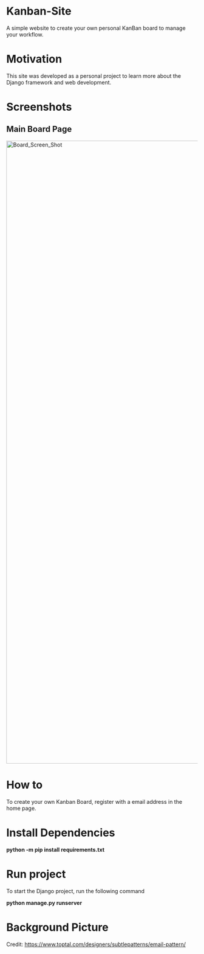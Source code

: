 # Kanban-Site

A simple website to create your own personal KanBan board to manage your workflow.

# Motivation

This site was developed as a personal project to learn more about the Django framework and web development.

# Screenshots

## Main Board Page

<img width="1639" alt="Board_Screen_Shot" src="https://user-images.githubusercontent.com/11635589/62825778-1b9c9c80-bb7f-11e9-83f5-8c8b4ef5285a.png">

# How to

To create your own Kanban Board, register with a email address in the home page.

# Install Dependencies

<b> python -m pip install requirements.txt</b>

# Run project

To start the Django project, run the following command

<b>python manage.py runserver</b>

# Background Picture

Credit: https://www.toptal.com/designers/subtlepatterns/email-pattern/
